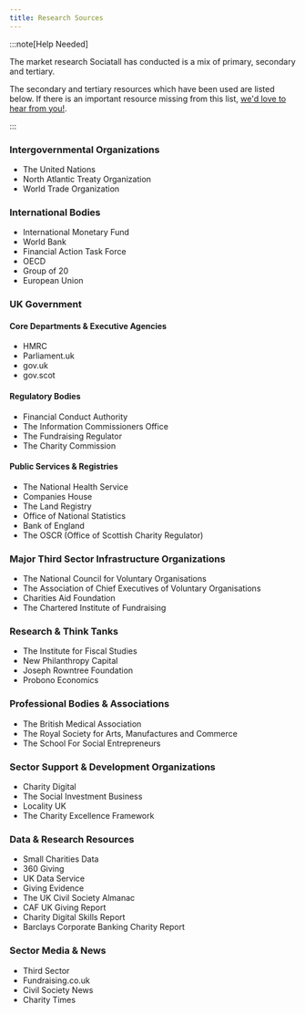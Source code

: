 ```yaml
---
title: Research Sources
---
```


:::note[Help Needed]

The market research Sociatall has conducted is a mix of primary, secondary and tertiary.

The secondary and tertiary resources which have been used are listed below. If there is an important resource missing from this list, [we'd love to hear from you!](../../overview/help).

:::

### Intergovernmental Organizations

- The United Nations
- North Atlantic Treaty Organization
- World Trade Organization

### International Bodies

- International Monetary Fund
- World Bank
- Financial Action Task Force
- OECD
- Group of 20
- European Union

### UK Government

#### Core Departments & Executive Agencies

- HMRC
- Parliament.uk
- gov.uk
- gov.scot

#### Regulatory Bodies

- Financial Conduct Authority
- The Information Commissioners Office
- The Fundraising Regulator
- The Charity Commission

#### Public Services & Registries

- The National Health Service
- Companies House
- The Land Registry
- Office of National Statistics
- Bank of England
- The OSCR (Office of Scottish Charity Regulator)

### Major Third Sector Infrastructure Organizations

- The National Council for Voluntary Organisations
- The Association of Chief Executives of Voluntary Organisations
- Charities Aid Foundation
- The Chartered Institute of Fundraising

### Research & Think Tanks

- The Institute for Fiscal Studies
- New Philanthropy Capital
- Joseph Rowntree Foundation
- Probono Economics

### Professional Bodies & Associations

- The British Medical Association
- The Royal Society for Arts, Manufactures and Commerce
- The School For Social Entrepreneurs

### Sector Support & Development Organizations

- Charity Digital
- The Social Investment Business
- Locality UK
- The Charity Excellence Framework

### Data & Research Resources

- Small Charities Data
- 360 Giving
- UK Data Service
- Giving Evidence
- The UK Civil Society Almanac
- CAF UK Giving Report
- Charity Digital Skills Report
- Barclays Corporate Banking Charity Report

### Sector Media & News

- Third Sector
- Fundraising.co.uk
- Civil Society News
- Charity Times